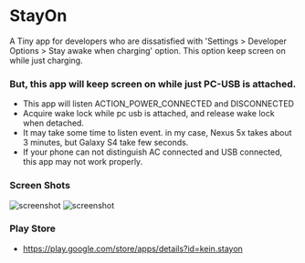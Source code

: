 # StayOn

A Tiny app for developers who are dissatisfied with 
'Settings > Developer Options > Stay awake when charging' option.
This option keep screen on while just charging.


### But, this app will keep screen on while just PC-USB is attached.

- This app will listen ACTION_POWER_CONNECTED and DISCONNECTED
- Acquire wake lock while pc usb is attached, and release wake lock when detached.
- It may take some time to listen event. in my case, Nexus 5x takes about 3 minutes, but Galaxy S4 take few seconds.
- If your phone can not distinguish AC connected and USB connected, this app may not work properly.


### Screen Shots
![screenshot](https://lh3.googleusercontent.com/Xe6CVGcdGPaTo1ltrXM_8xo9ZADpxb63g9rFRK4a5pVU1m1XUoziNMXKL3w-KlRIFQ=h310-rw)
![screenshot](https://lh3.googleusercontent.com/9-xLQbpE3sFxFRMZOhT4tvXvpEYhRUHKZFHSTKDrrPki3KjMnK8-11L5HYLvPdJWhvY=h310-rw)


### Play Store
- https://play.google.com/store/apps/details?id=kein.stayon
